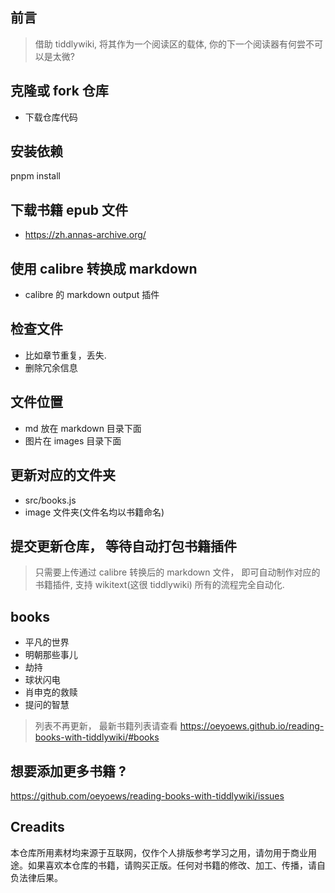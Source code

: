 ## 前言

> 借助 tiddlywiki, 将其作为一个阅读区的载体, 你的下一个阅读器有何尝不可以是太微?

## 克隆或 fork 仓库

* 下载仓库代码

## 安装依赖

pnpm install

## 下载书籍 epub 文件

* https://zh.annas-archive.org/

## 使用 calibre 转换成 markdown

* calibre 的 markdown output 插件
<!-- * ~~convert epub to single markdown: https://www.vertopal.com/en/convert/epub-to-markdown~~ -->

## 检查文件

* 比如章节重复，丢失.
* 删除冗余信息

## 文件位置

* md 放在 markdown 目录下面
* 图片在 images 目录下面

## 更新对应的文件夹

* src/books.js
* image 文件夹(文件名均以书籍命名)

## 提交更新仓库， 等待自动打包书籍插件

> 只需要上传通过 calibre 转换后的 markdown 文件， 即可自动制作对应的书籍插件, 支持 wikitext(这很 tiddlywiki)
所有的流程完全自动化.

<!-- ## NOTE
> 绝对不保证 100%转换， 可能会丢失部分信息 -->

## books

- 平凡的世界
- 明朝那些事儿
- 劫持
- 球状闪电
- 肖申克的救赎
- 提问的智慧
> 列表不再更新， 最新书籍列表请查看 https://oeyoews.github.io/reading-books-with-tiddlywiki/#books

## 想要添加更多书籍 ?

https://github.com/oeyoews/reading-books-with-tiddlywiki/issues

## Creadits

本仓库所用素材均来源于互联网，仅作个人排版参考学习之用，请勿用于商业用途。如果喜欢本仓库的书籍，请购买正版。任何对书籍的修改、加工、传播，请自负法律后果。